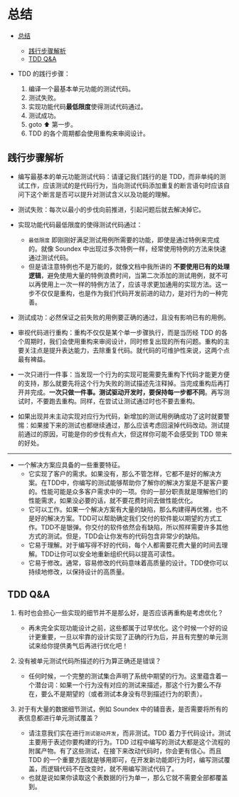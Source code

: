 # 总结

- [总结](#总结)
  - [践行步骤解析](#践行步骤解析)
  - [TDD Q&A](#tdd-qa)

- TDD 的践行步骤：
  1. 编译一个最基本单元功能的测试代码。
  2. 测试失败。
  3. 实现功能代码**最低限度**使得测试代码通过。
  4. 测试成功。
  5. goto ⬆ 第一步。
  6. TDD 的各个周期都会使用重构来审阅设计。

## 践行步骤解析

- 编写最基本的单元功能测试代码：请谨记我们践行的是 TDD，而非单纯的测试工作，应该测试的是代码行为，当向测试代码添加重复的断言语句时应该自问下这个断言是否可以提升对测试含义以及功能的理解。

- 测试失败：每次以最小的步伐向前推进，引起问题后就去解决掉它。

- 实现功能代码最低限度的使得测试代码通过：
  - `最低限度` 即刚刚好满足测试用例所需要的功能，即使是通过特例来完成的。就像 Soundex 中出现过多次特例一样，经常使用特例的方法来快速通过测试代码。
  - 但是请注意特例也不是万能的，就像文档中我所讲的 **不要使用已有的处理逻辑**，避免使用大量的特例浪费时间，当第二次添加的测试用例，就不可以再使用上一次一样的特例方法了，应该寻求更加通用的实现方法。这一步不仅仅是重构，也是作为我们代码开发前进的动力，是对行为的一种完善。

- 测试成功：必然保证之前失败的用例要正确的通过，且没有影响已有的用例。

- 审视代码进行重构：重构不仅仅是某个单一步骤执行，而是当历经 TDD 的各个周期时，我们会使用重构来审阅设计，同时修复出现的所有问题。重构的主要关注点是提升表达能力，去除重复代码。就代码的可维护性来说，这两个点最有裨益。

- 一次只进行一件事：当发现一个行为的实现可能需要先重构下代码才能更方便的支持，那么就要先将这个行为失败的测试描述先注释掉。当完成重构后再打开并完成。**一次只做一件事。测试驱动开发时，要保持每一步都不同**。再写测试时，不要跑去重构。同样，在尝试让测试通过时也不要去重构。

- 如果出现并未主动实现对应行为代码，新增加的测试用例确成功了这时就要警惕：如果接下来的测试也都继续通过，那么应该考虑回滚掉代码改动。测试提前通过的原因，可能是你的步伐有点大，但这样你可能不会感受到 TDD 带来的好处。

-----------------------------------

- 一个解决方案应具备的一些重要特征。
  - 它实现了客户的需求。如果没有，那么不管怎样，它都不是好的解决方案。在TDD中，你编写的测试能够帮助你了解你的解决方案是不是客户要的。性能可能是众多客户需求中的一项。你的一部分职责就是理解他们的性能需求，如果没必要的话，就不要花费时间去做性能优化。
  - 它可以工作。如果一个解决方案有大量的缺陷，那么构建得再优雅，也不是好的解决方案。TDD可以帮助确定我们交付的软件能以期望的方式工作。TDD不是银弹。你交付的软件依然会有缺陷，所以照样需要许多其他方式的测试。但是，TDD会让你发布的代码包含非常少的缺陷。
  - 它易于理解。对于编写得不好的代码，每个人都需要花费大量的时间去理解。TDD让你可以安全地重新组织代码以提高可读性。
  - 它易于修改。通常，容易修改的代码意味着高质量的设计。TDD使你可以持续地修改，以保持设计的高质量。

## TDD Q&A

1. 有时也会担心一些实现的细节并不是那么好，是否应该再重构是考虑优化？
   - 再未完全实现功能设计之前，这些都属于过早优化。这个时候一个好的设计更重要，一旦以牢靠的设计实现了正确的行为后，并且有完整的单元测试来给你提供勇气后再进行优化吧！

2. 没有被单元测试代码所描述的行为算正确还是错误？
   - 任何时候，一个完整的测试集合声明了系统中期望的行为。这里蕴含着一个潜台词：如果一个行为没有对应的测试来描述，那这个行为要么不存在，要么不是期望的（或者测试本身没有尽到描述行为的职责）。

3. 对于有大量的数据细节测试，例如 Soundex 中的辅音表，是否需要将所有的表信息都进行单元测试覆盖？
   - 请注意我们实在进行`测试驱动开发`，而非测试。TDD 着力于代码设计。测试主要用于表述你要构建的行为。TDD 过程中编写的测试大都是这个流程的附属产物。有了这些测试，在接下来改动代码时，你会更有信心。而且 TDD 的一个重要方面就是够用即可，在开发新功能即行为时，编写测试覆盖，而逻辑代码不在改变时，就不用编写测试代码了。
   - 也就是说如果你读取这个表数据的行为单一，那么它就不需要全部都覆盖到。
